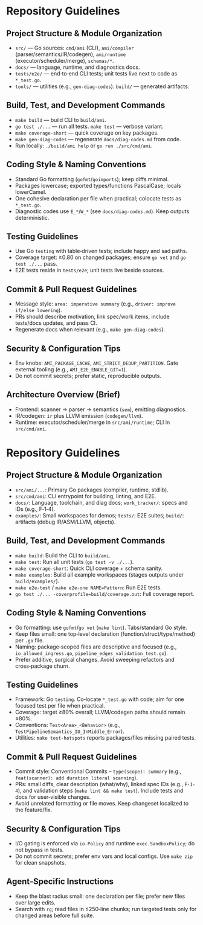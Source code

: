 # Repository Guidelines

## Project Structure & Module Organization
- `src/` — Go sources: `cmd/ami` (CLI), `ami/compiler` (parser/semantics/IR/codegen), `ami/runtime` (executor/scheduler/merge), `schemas/*`.
- `docs/` — language, runtime, and diagnostics docs.
- `tests/e2e/` — end‑to‑end CLI tests; unit tests live next to code as `*_test.go`.
- `tools/` — utilities (e.g., `gen-diag-codes`). `build/` — generated artifacts.

## Build, Test, and Development Commands
- `make build` — build CLI to `build/ami`.
- `go test ./...` — run all tests. `make test` — verbose variant.
- `make coverage-short` — quick coverage on key packages.
- `make gen-diag-codes` — regenerate `docs/diag-codes.md` from code.
- Run locally: `./build/ami help` or `go run ./src/cmd/ami`.

## Coding Style & Naming Conventions
- Standard Go formatting (`gofmt`/`goimports`); keep diffs minimal.
- Packages lowercase; exported types/functions PascalCase; locals lowerCamel.
- One cohesive declaration per file when practical; colocate tests as `*_test.go`.
- Diagnostic codes use `E_*`/`W_*` (see `docs/diag-codes.md`). Keep outputs deterministic.

## Testing Guidelines
- Use Go `testing` with table‑driven tests; include happy and sad paths.
- Coverage target: ≥0.80 on changed packages; ensure `go vet` and `go test ./...` pass.
- E2E tests reside in `tests/e2e`; unit tests live beside sources.

## Commit & Pull Request Guidelines
- Message style: `area: imperative summary` (e.g., `driver: improve if/else lowering`).
- PRs should describe motivation, link spec/work items, include tests/docs updates, and pass CI.
- Regenerate docs when relevant (e.g., `make gen-diag-codes`).

## Security & Configuration Tips
- Env knobs: `AMI_PACKAGE_CACHE`, `AMI_STRICT_DEDUP_PARTITION`. Gate external tooling (e.g., `AMI_E2E_ENABLE_GIT=1`).
- Do not commit secrets; prefer static, reproducible outputs.

## Architecture Overview (Brief)
- Frontend: scanner → parser → semantics (`sem`), emitting diagnostics.
- IR/codegen: `ir` plus LLVM emission (`codegen/llvm`).
- Runtime: executor/scheduler/merge in `src/ami/runtime`; CLI in `src/cmd/ami`.
# Repository Guidelines

## Project Structure & Module Organization
- `src/ami/...`: Primary Go packages (compiler, runtime, stdlib).
- `src/cmd/ami`: CLI entrypoint for building, linting, and E2E.
- `docs/`: Language, toolchain, and diag docs; `work_tracker/`: specs and IDs (e.g., F‑1‑4).
- `examples/`: Small workspaces for demos; `tests/`: E2E suites; `build/`: artifacts (debug IR/ASM/LLVM, objects).

## Build, Test, and Development Commands
- `make build`: Build the CLI to `build/ami`.
- `make test`: Run all unit tests (`go test -v ./...`).
- `make coverage-short`: Quick CLI coverage + schema sanity.
- `make examples`: Build all example workspaces (stages outputs under `build/examples/`).
- `make e2e-test` / `make e2e-one NAME=Pattern`: Run E2E tests.
- `go test ./... -coverprofile=build/coverage.out`: Full coverage report.

## Coding Style & Naming Conventions
- Go formatting: use `gofmt`/`go vet` (`make lint`). Tabs/standard Go style.
- Keep files small: one top‑level declaration (function/struct/type/method) per `.go` file.
- Naming: package‑scoped files are descriptive and focused (e.g., `io_allowed_ingress.go`, `pipeline_edges_validation_test.go`).
- Prefer additive, surgical changes. Avoid sweeping refactors and cross‑package churn.

## Testing Guidelines
- Framework: Go `testing`. Co‑locate `*_test.go` with code; aim for one focused test per file when practical.
- Coverage: target ≥80% overall; LLVM/codegen paths should remain ≥80%.
- Conventions: `Test<Area>_<Behavior>` (e.g., `TestPipelineSemantics_IO_InMiddle_Error`).
- Utilities: `make test-hotspots` reports packages/files missing paired tests.

## Commit & Pull Request Guidelines
- Commit style: Conventional Commits – `type(scope): summary` (e.g., `feat(scanner): add duration literal scanning`).
- PRs: small diffs, clear description (what/why), linked spec IDs (e.g., `F-1-4`), and validation steps (`make lint && make test`). Include tests and docs for user‑visible changes.
- Avoid unrelated formatting or file moves. Keep changeset localized to the feature/fix.

## Security & Configuration Tips
- I/O gating is enforced via `io.Policy` and runtime `exec.SandboxPolicy`; do not bypass in tests.
- Do not commit secrets; prefer env vars and local configs. Use `make zip` for clean snapshots.

## Agent‑Specific Instructions
- Keep the blast radius small: one declaration per file; prefer new files over large edits.
- Search with `rg`; read files in ≤250‑line chunks; run targeted tests only for changed areas before full suite.
